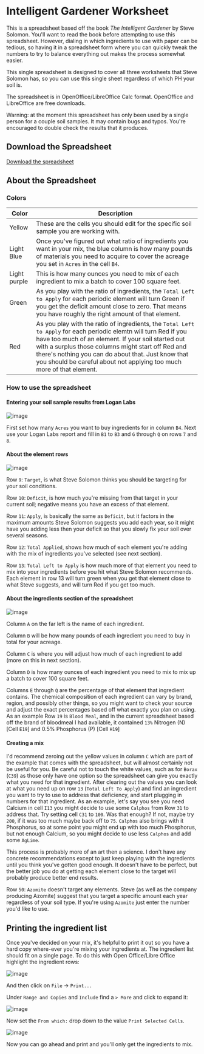 # Intelligent Gardener Worksheet

This is a spreadsheet based off the book _The Intelligent Gardener_ by Steve
Solomon. You'll want to read the book before attempting to use this spreadsheet.
However, dialing in which ingredients to use with paper can be tedious, so
having it in a spreadsheet form where you can quickly tweak the numbers to try
to balance everything out makes the process somewhat easier.

This single spreadsheet is designed to cover all three worksheets that Steve
Solomon has, so you can use this single sheet regardless of which PH your soil
is.

The spreadsheet is in OpenOffice/LibreOffice Calc format. OpenOffice and
LibreOffice are free downloads.

Warning: at the moment this spreadsheet has only been used by a single person
for a couple soil samples. It may contain bugs and typos. You're encouraged
to double check the results that it produces.

## Download the Spreadsheet

[Download the spreadsheet](https://github.com/electrum47/intelligent-gardener-worksheet/raw/master/intelligent-gardener-worksheet.ods)

## About the Spreadsheet

### Colors

Color | Description
------|-------------
Yellow | These are the cells you should edit for the specific soil sample you are working with.
Light Blue | Once you've figured out what ratio of ingredients you want in your mix, the blue column is how many pounds of materials you need to acquire to cover the acreage you set in `Acres` in the cell `B4`.
Light purple | This is how many ounces you need to mix of each ingredient to mix a batch to cover 100 square feet.
Green | As you play with the ratio of ingredients, the `Total Left to Apply` for each periodic element will turn Green if you get the deficit amount close to zero. That means you have roughly the right amount of that element.
Red | As you play with the ratio of ingredients, the `Total Left to Apply` for each periodic elemtn will turn Red if you have too much of an element. If your soil started out with a surplus those columns might start off Red and there's nothing you can do about that. Just know that you should be careful about not applying too much more of that element.

### How to use the spreadsheet

#### Entering your soil sample results from Logan Labs

![image](https://user-images.githubusercontent.com/59991595/128973474-c04a65f7-cf12-471a-bb49-237e4e2dcad1.png)

First set how many `Acres` you want to buy ingredients for in column `B4`. Next
use your Logan Labs report and fill in `B1` to `B3` and `G` through `Q` on rows
`7` and `8`.

#### About the element rows

![image](https://user-images.githubusercontent.com/59991595/128973664-e3939320-3177-4d4f-a8d1-15c28c7e3a83.png)

Row `9`: `Target`, is what Steve Solomon thinks you should be targeting for your
soil conditions.

Row `10`: `Deficit`, is how much you're missing from that target in your current
soil; negative means you have an excess of that element.

Row `11`: `Apply`, is basically the same as `Deficit`, but it factors in the
maximum amounts Steve Solomon suggests you add each year, so it might have you
adding less then your deficit so that you slowly fix your soil over several
seasons.

Row `12`: `Total Applied`, shows how much of each element you're adding with the
mix of ingredients you've selected (see next section).

Row `13`: `Total Left to Apply` is how much more of that element you need to mix
into your ingredients before you hit what Steve Solomon recommends. Each element
in row 13 will turn green when you get that element close to what Steve
suggests, and will turn Red if you get too much.

#### About the ingredients section of the spreadsheet

![image](https://user-images.githubusercontent.com/59991595/128973858-5910b552-9824-4efa-b412-b3423b2fc721.png)

Column `A` on the far left is the name of each ingredient.

Column `B` will be how many pounds of each ingredient you need to buy in total
for your acreage.

Column `C` is where you will adjust how much of each ingredient to add (more on
this in next section).

Column `D` is how many ounces of each ingredient you need to mix to mix up a
batch to cover 100 square feet.

Columns `E` through `Q` are the percentage of that element that ingredient
contains. The chemical composition of each ingredient can vary by brand, region,
and possibly other things, so you might want to check your source and adjust the
exact percentages based off what exactly you plan on using. As an example Row
`19` is `Blood Meal`, and in the current spreadsheet based off the brand of
bloodmeal I had available, it contained `13%` Nitrogen (N) [Cell `E19`] and 0.5%
Phosphorus (P) [Cell `H19`]

#### Creating a mix

I'd recommend zeroing out the yellow values in column `C` which are part of the
example that comes with the spreadsheet, but will almost certainly not be useful
for you. Be careful not to touch the white values, such as for `Borax` (`C39`)
as those only have one option so the spreadsheet can give you exactly what you
need for that ingredient. After clearing out the values you can look at what you
need up on row `13` (`Total Left To Apply`) and find an ingredient you want to
try to use to address that deficiency, and start plugging in numbers for that
ingredient. As an example, let's say you see you need Calcium in cell `I13` you
might decide to use some `Calphos` from Row `31` to address that. Try setting
cell `C31` to `100`. Was that enough? If not, maybe try `200`, if it was too
much maybe back off to `75`. `Calphos` also brings with it Phosphorus, so at
some point you might end up with too much Phosphorus, but not enough Calcium, so
you might decide to use less `Calphos` and add some `AgLime`.

This process is probably more of an art then a science. I don't have any
concrete recommendations except to just keep playing with the ingredients until
you think you've gotten good enough. It doesn't have to be perfect, but the
better job you do at getting each element close to the target will probably
produce better end results.

Row `50`: `Azomite` doesn't target any elements. Steve (as well as the company
producing Azomite) suggest that you target a specific amount each year
regardless of your soil type. If you're using `Azomite` just enter the number
you'd like to use.

## Printing the ingredient list

Once you've decided on your mix, it's helpful to print it out so you have a hard
copy where-ever you're mixing your ingredients at. The ingredient list should
fit on a single page. To do this with Open Office/Libre Office highlight the
ingredient rows:

![image](https://user-images.githubusercontent.com/59991595/128975844-04c2ed28-d508-471c-8a19-a0104eb7465e.png)

And then click on `File` -> `Print...`

Under `Range and Copies` and `Include` find a `> More` and click to expand it:

![image](https://user-images.githubusercontent.com/59991595/128976460-1c0f7098-18c4-4fd0-8db4-60c7baea98f4.png)

Now set the `From which:` drop down to the value `Print Selected Cells`.

![image](https://user-images.githubusercontent.com/59991595/128976735-34d5ae4d-3a94-4535-b45e-8fae208bad0f.png)

Now you can go ahead and print and you'll only get the ingredients to mix.
